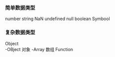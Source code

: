 ### 简单数据类型
number
string
NaN
undefined
null
boolean
Symbool 

### 复杂数据类型
Object  
   -OBject 对象
   -Array 数组
Function